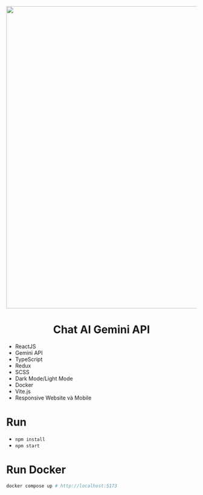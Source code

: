 <div align="center">
    <img src="https://static.wixstatic.com/media/6c6576_689ac0ca208d485a88b6281cbec24ac0~mv2.jpeg/v1/fill/w_560,h_316,al_c,q_80,usm_0.66_1.00_0.01,enc_auto/6c6576_689ac0ca208d485a88b6281cbec24ac0~mv2.jpeg" width="800"/>
</div>
<div align="center">
    <h1>Chat AI Gemini API</h1>
</div>

- ReactJS
- Gemini API
- TypeScript
- Redux
- SCSS
- Dark Mode/Light Mode
- Docker
- Vite.js
- Responsive Website và Mobile

# Run
- `npm install`
- `npm start`

# Run Docker

```sh
docker compose up # http://localhost:5173
```
